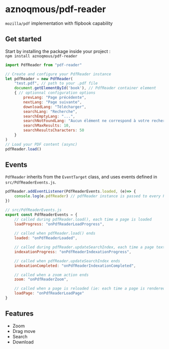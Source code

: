 # aznoqmous/pdf-reader

`mozilla/pdf` implementation with flipbook capability


## Get started
Start by installing the package inside your project :  
`npm install aznoqmous/pdf-reader`  

```js
import PdfReader from "pdf-reader"

// Create and configure your PdfReader instance
let pdfReader = new PdfReader(
    "test.pdf", // path to your .pdf file
    document.getElementById('book'), // PdfReader container element
    { // optionnal configuration options
        prevLang: "Page précédente",
        nextLang: "Page suivante",
        downloadLang: "Télécharger",
        searchLang: "Recherche",
        searchEmptyLang: "...",
        searchNotFoundLang: "Aucun élément ne correspond à votre recherche",
        searchMaxResults: 10,
        searchResultsCharacters: 50
    }
)
// Load your PDF content (async)
pdfReader.load()
```

## Events
`PdfReader` inherits from the `EventTarget` class, and uses events defined in `src/PdfReaderEvents.js`.

```js
pdfReader.addEventListener(PdfReaderEvents.loaded, (e)=> {
    console.log(e.pdfReader) // pdfReader instance is passed to every PdfReader event
})
```

```js
// src/PdfReaderEvents.js
export const PdfReaderEvents = {
    // called during pdfReader.load(), each time a page is loaded
    loadProgress: "onPdfReaderLoadProgress",
    
    // called when pdfReader.load() ends
    loaded: "onPdfReaderLoaded",

    // called during pdfReader.updateSearchIndex, each time a page textContent is loaded
    indexationProgress: "onPdfReaderIndexationProgress",

    // called when pdfReader.updateSearchIndex ends
    indexationCompleted: "onPdfReaderIndexationCompleted",

    // called when a zoom action ends
    zoom: "onPdfReaderZoom",

    // called when a page is reloaded (ie: each time a page is rendered)
    loadPage: "onPdfReaderLoadPage"
}
```

## Features
- Zoom
- Drag move
- Search
- Download
